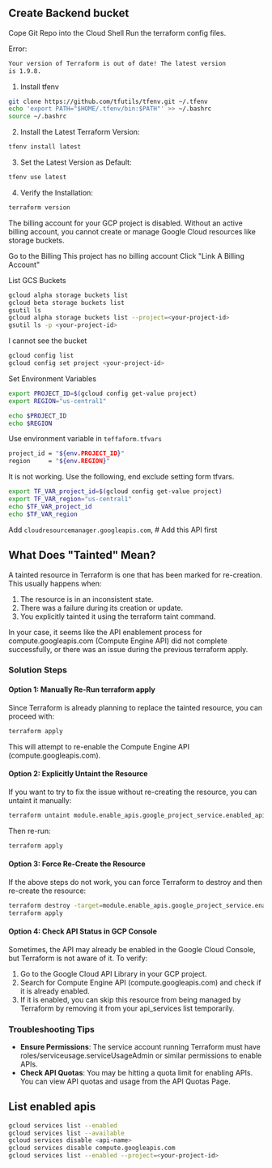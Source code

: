 ## Create Backend bucket 

Cope Git Repo into the Cloud Shell
Run the terraform config files.

Error:
```bash
Your version of Terraform is out of date! The latest version
is 1.9.8. 
```

1. Install tfenv
```bash
git clone https://github.com/tfutils/tfenv.git ~/.tfenv
echo 'export PATH="$HOME/.tfenv/bin:$PATH"' >> ~/.bashrc
source ~/.bashrc

```

2. Install the Latest Terraform Version:

```bash
tfenv install latest

```

3. Set the Latest Version as Default:
```bash
tfenv use latest
```

4. Verify the Installation:

```bash
terraform version
```

The billing account for your GCP project is disabled. Without an active billing account, you cannot create or manage Google Cloud resources like storage buckets.

Go to the Billing
This project has no billing account
Click "Link A Billing Account"


List GCS Buckets
```bash
gcloud alpha storage buckets list
gcloud beta storage buckets list
gsutil ls
gcloud alpha storage buckets list --project=<your-project-id>
gsutil ls -p <your-project-id>

```

I cannot see the bucket
```bash
gcloud config list
gcloud config set project <your-project-id>

```

Set Environment Variables
```bash
export PROJECT_ID=$(gcloud config get-value project)
export REGION="us-central1"

echo $PROJECT_ID
echo $REGION

```

Use environment variable in `teffaform.tfvars`
```bash
project_id = "${env.PROJECT_ID}"
region     = "${env.REGION}"

```


It is not working. Use the following, end exclude setting form tfvars.

```bash
export TF_VAR_project_id=$(gcloud config get-value project)
export TF_VAR_region="us-central1"
echo $TF_VAR_project_id
echo $TF_VAR_region

```

Add `cloudresourcemanager.googleapis.com`,  # Add this API first


## What Does "Tainted" Mean?

A tainted resource in Terraform is one that has been marked for re-creation. This usually happens when:

1. The resource is in an inconsistent state.
2. There was a failure during its creation or update.
3. You explicitly tainted it using the terraform taint command.
   
In your case, it seems like the API enablement process for compute.googleapis.com (Compute Engine API) did not complete successfully, or there was an issue during the previous terraform apply.

### Solution Steps

#### Option 1: Manually Re-Run terraform apply

Since Terraform is already planning to replace the tainted resource, you can proceed with:

```bash
terraform apply
```

This will attempt to re-enable the Compute Engine API (compute.googleapis.com).

#### Option 2: Explicitly Untaint the Resource

If you want to try to fix the issue without re-creating the resource, you can untaint it manually:

```bash
terraform untaint module.enable_apis.google_project_service.enabled_apis["compute.googleapis.com"]
```
Then re-run:

```bash
terraform apply
```

#### Option 3: Force Re-Create the Resource

If the above steps do not work, you can force Terraform to destroy and then re-create the resource:

```bash
terraform destroy -target=module.enable_apis.google_project_service.enabled_apis["compute.googleapis.com"]
terraform apply
```

#### Option 4: Check API Status in GCP Console

Sometimes, the API may already be enabled in the Google Cloud Console, but Terraform is not aware of it. To verify:

1. Go to the Google Cloud API Library in your GCP project.
2. Search for Compute Engine API (compute.googleapis.com) and check if it is already enabled.
3. If it is enabled, you can skip this resource from being managed by Terraform by removing it from your api_services list temporarily.


### Troubleshooting Tips

- **Ensure Permissions**: The service account running Terraform must have roles/serviceusage.serviceUsageAdmin or similar permissions to enable APIs.
- **Check API Quotas**: You may be hitting a quota limit for enabling APIs. You can view API quotas and usage from the API Quotas Page.


## List enabled apis

```bash
gcloud services list --enabled
gcloud services list --available
gcloud services disable <api-name>
gcloud services disable compute.googleapis.com
gcloud services list --enabled --project=<your-project-id>

```


